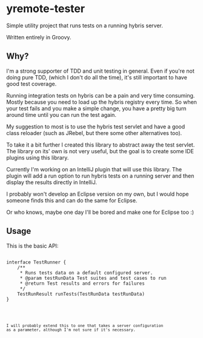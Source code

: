 # yremote-tester

Simple utility project that runs tests on a running hybris server. 

Written entirely in Groovy. 

## Why?

I'm a strong supporter of TDD and unit testing in general. Even if you're not doing pure TDD, 
(which I don't do all the time), it's still important to have good test coverage. 

Running integration tests on hybris can be a pain and very time consuming. Mostly because
you need to load up the hybris registry every time. So when your test fails and you make
a simple change, you have a pretty big turn around time until you can run the test again.

My suggestion to most is to use the hybris test servlet and have a good class reloader 
(such as JRebel, but there some other alternatives too).

To take it a bit further I created this library to abstract away the test servlet. The 
library on its' own is not very useful, but the goal is to create some IDE plugins
using this library. 

Currently I'm working on an IntelliJ plugin that will use this library. The plugin will
add a run option to run hybris tests on a running server and then display the results
directly in IntelliJ. 

I probably won't develop an Eclipse version on my own, but I would hope someone finds this
and can do the same for Eclipse.

Or who knows, maybe one day I'll be bored and make one for Eclipse too :) 

## Usage

This is the basic API:

<pre>
<code>
interface TestRunner {
    /**
     * Runs tests data on a default configured server.
     * @param testRunData Test suites and test cases to run
     * @return Test results and errors for failures
     */
    TestRunResult runTests(TestRunData testRunData)
}
<code>
</pre>

I will probably extend this to one that takes a server configuration as a parameter, although I'm not sure if it's 
necessary.
